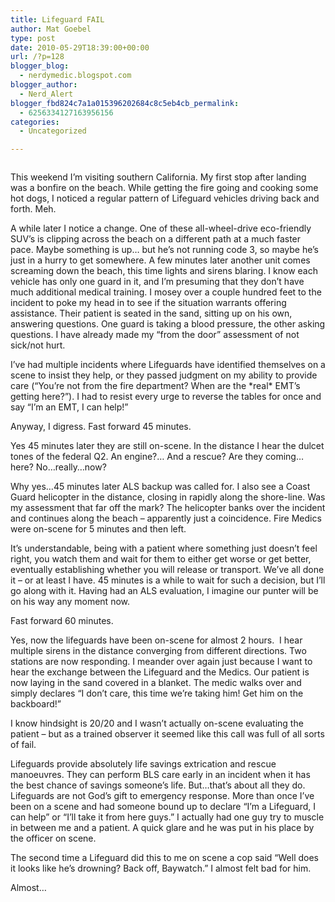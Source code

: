 ```yaml
---
title: Lifeguard FAIL
author: Mat Goebel
type: post
date: 2010-05-29T18:39:00+00:00
url: /?p=128
blogger_blog:
  - nerdymedic.blogspot.com
blogger_author:
  - Nerd_Alert
blogger_fbd824c7a1a015396202684c8c5eb4cb_permalink:
  - 6256334127163956156
categories:
  - Uncategorized

---
```

<div class="separator" style="clear:both;text-align:center;">
  <a style="margin-left:1em;margin-right:1em;" href="http://wp.docker.localhost:8000/wp-content/uploads/2011/06/photo.jpg"><img src="http://wp.docker.localhost:8000/wp-content/uploads/2011/06/photo.jpg?w=300" alt="" border="0" /></a>
</div>

This weekend I&#8217;m visiting southern California. My first stop after landing was a bonfire on the beach. While getting the fire going and cooking some hot dogs, I noticed a regular pattern of Lifeguard vehicles driving back and forth. Meh.

A while later I notice a change. One of these all-wheel-drive eco-friendly SUV&#8217;s is clipping across the beach on a different path at a much faster pace. Maybe something is up&#8230; but he&#8217;s not running code 3, so maybe he&#8217;s just in a hurry to get somewhere. A few minutes later another unit comes screaming down the beach, this time lights and sirens blaring. I know each vehicle has only one guard in it, and I&#8217;m presuming that they don&#8217;t have much additional medical training. I mosey over a couple hundred feet to the incident to poke my head in to see if the situation warrants offering assistance. Their patient is seated in the sand, sitting up on his own, answering questions. One guard is taking a blood pressure, the other asking questions. I have already made my &#8220;from the door&#8221; assessment of not sick/not hurt.

I&#8217;ve had multiple incidents where Lifeguards have identified themselves on a scene to insist they help, or they passed judgment on my ability to provide care (&#8220;You&#8217;re not from the fire department? When are the \*real\* EMT&#8217;s getting here?&#8221;). I had to resist every urge to reverse the tables for once and say &#8220;I&#8217;m an EMT, I can help!&#8221;

Anyway, I digress. Fast forward 45 minutes.

Yes 45 minutes later they are still on-scene. In the distance I hear the dulcet tones of the federal Q2. An engine?&#8230; And a rescue? Are they coming&#8230;here? No&#8230;really&#8230;now?

Why yes&#8230;45 minutes later ALS backup was called for. I also see a Coast Guard helicopter in the distance, closing in rapidly along the shore-line. Was my assessment that far off the mark? The helicopter banks over the incident and continues along the beach &#8211; apparently just a coincidence. Fire Medics were on-scene for 5 minutes and then left.

It&#8217;s understandable, being with a patient where something just doesn&#8217;t feel right, you watch them and wait for them to either get worse or get better, eventually establishing whether you will release or transport. We&#8217;ve all done it &#8211; or at least I have. 45 minutes is a while to wait for such a decision, but I&#8217;ll go along with it. Having had an ALS evaluation, I imagine our punter will be on his way any moment now.

Fast forward 60 minutes.

Yes, now the lifeguards have been on-scene for almost 2 hours.  I hear multiple sirens in the distance converging from different directions. Two stations are now responding. I meander over again just because I want to hear the exchange between the Lifeguard and the Medics. Our patient is now laying in the sand covered in a blanket. The medic walks over and simply declares &#8220;I don&#8217;t care, this time we&#8217;re taking him! Get him on the backboard!&#8221;

I know hindsight is 20/20 and I wasn&#8217;t actually on-scene evaluating the patient &#8211; but as a trained observer it seemed like this call was full of all sorts of fail.

Lifeguards provide absolutely life savings extrication and rescue manoeuvres. They can perform BLS care early in an incident when it has the best chance of savings someone&#8217;s life. But&#8230;that&#8217;s about all they do. Lifeguards are not God&#8217;s gift to emergency response. More than once I&#8217;ve been on a scene and had someone bound up to declare &#8220;I&#8217;m a Lifeguard, I can help&#8221; or &#8220;I&#8217;ll take it from here guys.&#8221; I actually had one guy try to muscle in between me and a patient. A quick glare and he was put in his place by the officer on scene.

The second time a Lifeguard did this to me on scene a  cop said &#8220;Well does it looks like he&#8217;s drowning? Back off, Baywatch.&#8221; I almost felt bad for him.

Almost&#8230;

<div class="blogger-post-footer">
  <img alt="" width="1" height="1" />
</div>